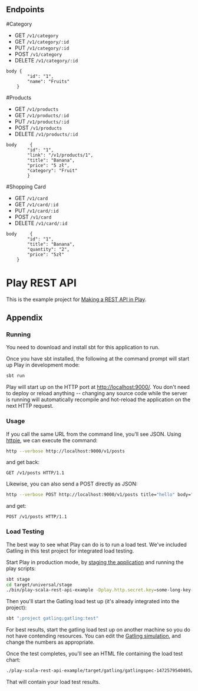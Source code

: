 ## Endpoints

#Category
- GET `/v1/category`
- GET `/v1/category/:id`
- PUT `/v1/category/:id`
- POST `/v1/category`
- DELETE `/v1/category/:id`

```
body {
        "id": "1",
        "name": "Fruits"
    }
```


#Products
- GET `/v1/products`
- GET `/v1/products/:id`
- PUT `/v1/products/:id`
- POST `/v1/products`
- DELETE `/v1/products/:id`

```
body     {
        "id": "1",
        "link": "/v1/products/1",
        "title": "Banana",
        "price": "5 zł",
        "category": "Fruit"
        }
```
 
#Shopping Card
- GET `/v1/card`
- GET `/v1/card/:id`
- PUT `/v1/card/:id`
- POST `/v1/card`
- DELETE `/v1/card/:id`

```
body     {
        "id": "1",
        "title": "Banana",
        "quantity": "2",
        "price": "5zł"
    }
```

# Play REST API

This is the example project for [Making a REST API in Play](http://developer.lightbend.com/guides/play-rest-api/index.html).

## Appendix

### Running

You need to download and install sbt for this application to run.

Once you have sbt installed, the following at the command prompt will start up Play in development mode:

```bash
sbt run
```

Play will start up on the HTTP port at <http://localhost:9000/>.   You don't need to deploy or reload anything -- changing any source code while the server is running will automatically recompile and hot-reload the application on the next HTTP request.

### Usage

If you call the same URL from the command line, you’ll see JSON. Using [httpie](https://httpie.org/), we can execute the command:

```bash
http --verbose http://localhost:9000/v1/posts
```

and get back:

```routes
GET /v1/posts HTTP/1.1
```

Likewise, you can also send a POST directly as JSON:

```bash
http --verbose POST http://localhost:9000/v1/posts title="hello" body="world"
```

and get:

```routes
POST /v1/posts HTTP/1.1
```

### Load Testing

The best way to see what Play can do is to run a load test.  We've included Gatling in this test project for integrated load testing.

Start Play in production mode, by [staging the application](https://www.playframework.com/documentation/2.5.x/Deploying) and running the play scripts:

```bash
sbt stage
cd target/universal/stage
./bin/play-scala-rest-api-example -Dplay.http.secret.key=some-long-key-that-will-be-used-by-your-application
```

Then you'll start the Gatling load test up (it's already integrated into the project):

```bash
sbt ";project gatling;gatling:test"
```

For best results, start the gatling load test up on another machine so you do not have contending resources.  You can edit the [Gatling simulation](http://gatling.io/docs/2.2.2/general/simulation_structure.html#simulation-structure), and change the numbers as appropriate.

Once the test completes, you'll see an HTML file containing the load test chart:

```bash
./play-scala-rest-api-example/target/gatling/gatlingspec-1472579540405/index.html
```

That will contain your load test results.
